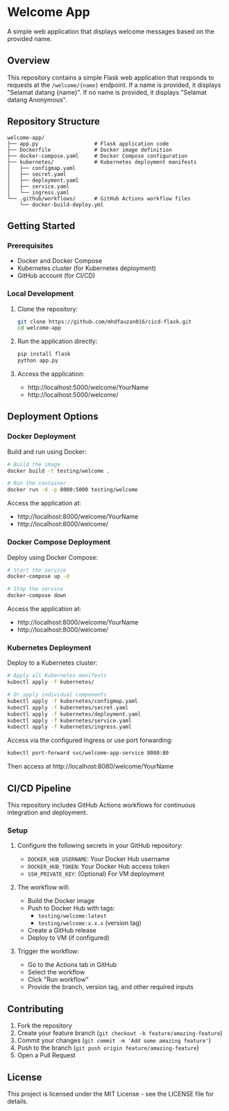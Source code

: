 # Welcome App

A simple web application that displays welcome messages based on the provided name.

## Overview

This repository contains a simple Flask web application that responds to requests at the `/welcome/{name}` endpoint. If a name is provided, it displays "Selamat datang {name}". If no name is provided, it displays "Selamat datang Anonymous".

## Repository Structure

```
welcome-app/
├── app.py                  # Flask application code
├── Dockerfile              # Docker image definition
├── docker-compose.yaml     # Docker Compose configuration
├── kubernetes/             # Kubernetes deployment manifests
│   ├── configmap.yaml
│   ├── secret.yaml
│   ├── deployment.yaml
│   ├── service.yaml
│   └── ingress.yaml
└── .github/workflows/      # GitHub Actions workflow files
    └── docker-build-deploy.yml
```

## Getting Started

### Prerequisites

- Docker and Docker Compose
- Kubernetes cluster (for Kubernetes deployment)
- GitHub account (for CI/CD)

### Local Development

1. Clone the repository:
   ```bash
   git clone https://github.com/mhdfauzan016/cicd-flask.git
   cd welcome-app
   ```

2. Run the application directly:
   ```bash
   pip install flask
   python app.py
   ```

3. Access the application:
   - http://localhost:5000/welcome/YourName
   - http://localhost:5000/welcome/

## Deployment Options

### Docker Deployment

Build and run using Docker:

```bash
# Build the image
docker build -t testing/welcome .

# Run the container
docker run -d -p 8000:5000 testing/welcome
```

Access the application at:
- http://localhost:8000/welcome/YourName
- http://localhost:8000/welcome/

### Docker Compose Deployment

Deploy using Docker Compose:

```bash
# Start the service
docker-compose up -d

# Stop the service
docker-compose down
```

Access the application at:
- http://localhost:8000/welcome/YourName
- http://localhost:8000/welcome/

### Kubernetes Deployment

Deploy to a Kubernetes cluster:

```bash
# Apply all Kubernetes manifests
kubectl apply -f kubernetes/

# Or apply individual components
kubectl apply -f kubernetes/configmap.yaml
kubectl apply -f kubernetes/secret.yaml
kubectl apply -f kubernetes/deployment.yaml
kubectl apply -f kubernetes/service.yaml
kubectl apply -f kubernetes/ingress.yaml
```

Access via the configured Ingress or use port forwarding:
```bash
kubectl port-forward svc/welcome-app-service 8080:80
```

Then access at http://localhost:8080/welcome/YourName

## CI/CD Pipeline

This repository includes GitHub Actions workflows for continuous integration and deployment.

### Setup

1. Configure the following secrets in your GitHub repository:
   - `DOCKER_HUB_USERNAME`: Your Docker Hub username
   - `DOCKER_HUB_TOKEN`: Your Docker Hub access token
   - `SSH_PRIVATE_KEY`: (Optional) For VM deployment

2. The workflow will:
   - Build the Docker image
   - Push to Docker Hub with tags:
     - `testing/welcome:latest`
     - `testing/welcome:x.x.x` (version tag)
   - Create a GitHub release
   - Deploy to VM (if configured)

3. Trigger the workflow:
   - Go to the Actions tab in GitHub
   - Select the workflow
   - Click "Run workflow"
   - Provide the branch, version tag, and other required inputs

## Contributing

1. Fork the repository
2. Create your feature branch (`git checkout -b feature/amazing-feature`)
3. Commit your changes (`git commit -m 'Add some amazing feature'`)
4. Push to the branch (`git push origin feature/amazing-feature`)
5. Open a Pull Request

## License

This project is licensed under the MIT License - see the LICENSE file for details.